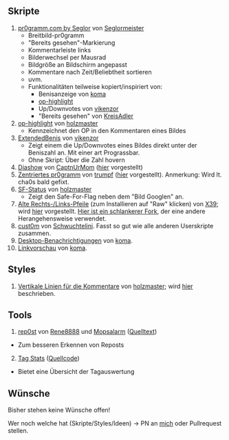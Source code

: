 ## Skripte

1. [pr0gramm.com by Seglor](https://github.com/Seglormeister/pr0gramm.com-by-Seglor) von [Seglormeister](http://pr0gramm.com/user/Seglormeister)
   - Breitbild-pr0gramm
   - "Bereits gesehen"-Markierung
   - Kommentarleiste links
   - Bilderwechsel per Mausrad
   - Bildgröße an Bildschirm angepasst
   - Kommentare nach Zeit/Beliebtheit sortieren
   - uvm.
   - Funktionalitäten teilweise kopiert/inspiriert von:
      - Benisanzeige von [koma](http://pr0gramm.com/new/593653)
      - [op-highlight](https://github.com/pr0nopoly/op-highlight/)
      - Up/Downvotes von [vikenzor](http://pr0gramm.com/new/535814)
      - "Bereits gesehen" von [KreisAdler](http://pr0gramm.com/new/514574)
2. [op-highlight](https://github.com/pr0nopoly/op-highlight/) von [holzmaster](http://pr0gramm.com/user/holzmaster)
   - Kennzeichnet den OP in den Kommentaren eines Bildes
3. [ExtendedBenis](https://github.com/vikenemesh/ExtendedBenis) von [vikenzor](http://pr0gramm.com/user/vikenzor)
   - Zeigt einem die Up/Downvotes eines Bildes direkt unter der Beniszahl an. Mit einer art Prograssbar.
   - Ohne Skript: Über die Zahl hovern
4. [Diashow](https://greasyfork.org/scripts/4409-pr0grammsurfer) von [CaptnUrMom](http://pr0gramm.com/user/CaptnUrMom) ([hier](http://pr0gramm.com/new/286521) vorgestellt)
5. [Zentriertes pr0gramm](https://www.sendspace.com/file/158k8g) von [trumpf](http://pr0gramm.com/user/trumpf) ([hier](http://pr0gramm.com/new/534136) vorgestellt). Anmerkung: Wird lt. cha0s bald gefixt.
6. [SF-Status](https://github.com/pr0nopoly/sf-status/) von [holzmaster](http://pr0gramm.com/user/holzmaster)
   - Zeigt den Safe-For-Flag neben dem "Bild Googlen" an.
7. [Alte Rechts-/Links-Pfeile](https://gist.github.com/X39/19067b9d52c2fe75580a) (zum Installieren auf "Raw" klicken) von [X39](http://pr0gramm.com/user/X39); wird [hier](http://pr0gramm.com/new/614169) vorgestellt. [Hier ist ein schlankerer Fork](https://gist.github.com/pr0nopoly/2ce19d77249678a6a716), der eine andere Herangehensweise verwendet.
8. [cust0m](http://pr0gramm.com/top/622568) von [Schwuchtelini](http://pr0gramm.com/user/Schwuchtelini). Fasst so gut wie alle anderen Userskripte zusammen.
9. [Desktop-Benachrichtigungen](https://pr0gramm.com/new/806704) von [koma](https://pr0gramm.com/user/koma).
10. [Linkvorschau](https://pr0gramm.com/new/803388) von [koma](https://pr0gramm.com/user/koma).

## Styles
1. [Vertikale Linien für die Kommentare](https://userstyles.org/styles/109047) von [holzmaster](http://pr0gramm.com/user/holzmaster); wird [hier](http://pr0gramm.com/new/545214) beschrieben.

## Tools
1. [rep0st](http://rep0st.rene8888.at) von [Rene8888](http://pr0gramm.com/user/Rene8888) und [Mopsalarm](http://pr0gramm.com/user/Mopsalarm) ([Quelltext](https://github.com/ReneHollander/rep0st))
  - Zum besseren Erkennen von Reposts
2. [Tag Stats](http://knusprigeswuerstchen.github.io/pr0grammStats) ([Quellcode](https://github.com/knusprigeswuerstchen/pr0grammStats/tree/gh-pages))
  - Bietet eine Übersicht der Tagauswertung

## Wünsche
Bisher stehen keine Wünsche offen!

Wer noch welche hat (Skripte/Styles/Ideen) -> PN an [mich](http://pr0gramm.com/user/holzmaster) oder Pullrequest stellen.
